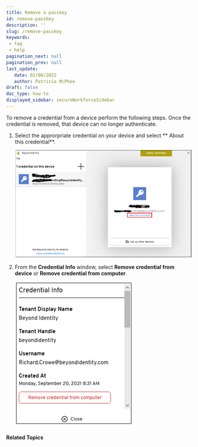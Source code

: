 ```yaml
---
title: Remove a passkey
id: remove-passkey
description: ''
slug: /remove-passkey
keywords: 
 - faq
 - help
pagination_next: null
pagination_prev: null
last_update: 
   date: 02/08/2022
   author: Patricia McPhee
draft: false
doc_type: how-to
displayed_sidebar: secureWorkforceSidebar
---
```



To remove a credential from a device perform the following steps. Once the credential is removed, that device can no longer authenticate.
 
1.	Select the approrpriate credential on your device and select ** About this credential**.

	![](../images/credential/credential.png)
	
2.	From the **Credential Info** window, select **Remove credential from device** or **Remove credential from computer**.

	![](../images/credential/remove-credential-computer.png)

#### Related Topics ####


